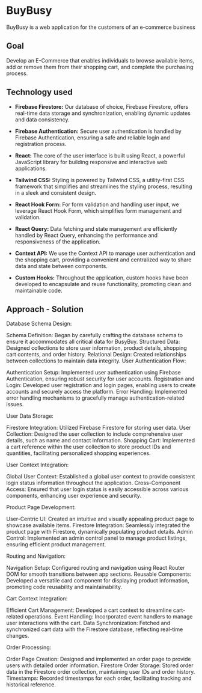 # BuyBusy

BuyBusy is a web application for the customers of an e-commerce business

## Goal

Develop an E-Commerce that enables individuals to browse available items, add or remove them from their shopping cart, and complete the purchasing process.

## Technology used

- **Firebase Firestore:** Our database of choice, Firebase Firestore, offers real-time data storage and synchronization, enabling dynamic updates and data consistency.

- **Firebase Authentication:** Secure user authentication is handled by Firebase Authentication, ensuring a safe and reliable login and registration process.

- **React:** The core of the user interface is built using React, a powerful JavaScript library for building responsive and interactive web applications.

- **Tailwind CSS:** Styling is powered by Tailwind CSS, a utility-first CSS framework that simplifies and streamlines the styling process, resulting in a sleek and consistent design.

- **React Hook Form:** For form validation and handling user input, we leverage React Hook Form, which simplifies form management and validation.

- **React Query:** Data fetching and state management are efficiently handled by React Query, enhancing the performance and responsiveness of the application.

- **Context API:** We use the Context API to manage user authentication and the shopping cart, providing a convenient and centralized way to share data and state between components.

- **Custom Hooks:** Throughout the application, custom hooks have been developed to encapsulate and reuse functionality, promoting clean and maintainable code.

## Approach - Solution

Database Schema Design:

Schema Definition: Began by carefully crafting the database schema to ensure it accommodates all critical data for BusyBuy.
Structured Data: Designed collections to store user information, product details, shopping cart contents, and order history.
Relational Design: Created relationships between collections to maintain data integrity.
User Authentication Flow:

Authentication Setup: Implemented user authentication using Firebase Authentication, ensuring robust security for user accounts.
Registration and Login: Developed user registration and login pages, enabling users to create accounts and securely access the platform.
Error Handling: Implemented error handling mechanisms to gracefully manage authentication-related issues.

User Data Storage:

Firestore Integration: Utilized Firebase Firestore for storing user data.
User Collection: Designed the user collection to include comprehensive user details, such as name and contact information.
Shopping Cart: Implemented a cart reference within the user collection to store product IDs and quantities, facilitating personalized shopping experiences.

User Context Integration:

Global User Context: Established a global user context to provide consistent login status information throughout the application.
Cross-Component Access: Ensured that user login status is easily accessible across various components, enhancing user experience and security.

Product Page Development:

User-Centric UI: Created an intuitive and visually appealing product page to showcase available items.
Firestore Integration: Seamlessly integrated the product page with Firestore, dynamically populating product details.
Admin Control: Implemented an admin control panel to manage product listings, ensuring efficient product management.

Routing and Navigation:

Navigation Setup: Configured routing and navigation using React Router DOM for smooth transitions between app sections.
Reusable Components: Developed a versatile card component for displaying product information, promoting code reusability and maintainability.

Cart Context Integration:

Efficient Cart Management: Developed a cart context to streamline cart-related operations.
Event Handling: Incorporated event handlers to manage user interactions with the cart.
Data Synchronization: Fetched and synchronized cart data with the Firestore database, reflecting real-time changes.

Order Processing:

Order Page Creation: Designed and implemented an order page to provide users with detailed order information.
Firestore Order Storage: Stored order data in the Firestore order collection, maintaining user IDs and order history.
Timestamps: Recorded timestamps for each order, facilitating tracking and historical reference.
